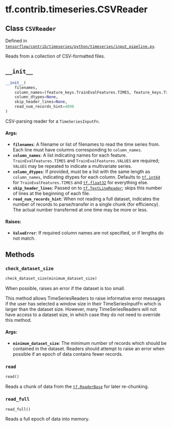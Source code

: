 <div itemscope itemtype="http://developers.google.com/ReferenceObject">
<meta itemprop="name" content="tf.contrib.timeseries.CSVReader" />
<meta itemprop="path" content="Stable" />
<meta itemprop="property" content="__init__"/>
<meta itemprop="property" content="check_dataset_size"/>
<meta itemprop="property" content="read"/>
<meta itemprop="property" content="read_full"/>
</div>

# tf.contrib.timeseries.CSVReader

## Class `CSVReader`





Defined in [`tensorflow/contrib/timeseries/python/timeseries/input_pipeline.py`](https://www.tensorflow.org/code/tensorflow/contrib/timeseries/python/timeseries/input_pipeline.py).

Reads from a collection of CSV-formatted files.

<h2 id="__init__"><code>__init__</code></h2>

``` python
__init__(
    filenames,
    column_names=(feature_keys.TrainEvalFeatures.TIMES, feature_keys.TrainEvalFeatures.VALUES),
    column_dtypes=None,
    skip_header_lines=None,
    read_num_records_hint=4096
)
```

CSV-parsing reader for a `TimeSeriesInputFn`.

#### Args:

* <b>`filenames`</b>: A filename or list of filenames to read the time series
      from. Each line must have columns corresponding to `column_names`.
* <b>`column_names`</b>: A list indicating names for each
      feature. `TrainEvalFeatures.TIMES` and `TrainEvalFeatures.VALUES` are
      required; `VALUES` may be repeated to indicate a multivariate series.
* <b>`column_dtypes`</b>: If provided, must be a list with the same length as
      `column_names`, indicating dtypes for each column. Defaults to
      <a href="../../../tf/int64.md"><code>tf.int64</code></a> for `TrainEvalFeatures.TIMES` and <a href="../../../tf/float32.md"><code>tf.float32</code></a> for
      everything else.
* <b>`skip_header_lines`</b>: Passed on to <a href="../../../tf/TextLineReader.md"><code>tf.TextLineReader</code></a>; skips this number of
      lines at the beginning of each file.
* <b>`read_num_records_hint`</b>: When not reading a full dataset, indicates the
      number of records to parse/transfer in a single chunk (for
      efficiency). The actual number transferred at one time may be more or
      less.

#### Raises:

* <b>`ValueError`</b>: If required column names are not specified, or if lengths do
    not match.



## Methods

<h3 id="check_dataset_size"><code>check_dataset_size</code></h3>

``` python
check_dataset_size(minimum_dataset_size)
```

When possible, raises an error if the dataset is too small.

This method allows TimeSeriesReaders to raise informative error messages if
the user has selected a window size in their TimeSeriesInputFn which is
larger than the dataset size. However, many TimeSeriesReaders will not have
access to a dataset size, in which case they do not need to override this
method.

#### Args:

* <b>`minimum_dataset_size`</b>: The minimum number of records which should be
    contained in the dataset. Readers should attempt to raise an error when
    possible if an epoch of data contains fewer records.

<h3 id="read"><code>read</code></h3>

``` python
read()
```

Reads a chunk of data from the <a href="../../../tf/ReaderBase.md"><code>tf.ReaderBase</code></a> for later re-chunking.

<h3 id="read_full"><code>read_full</code></h3>

``` python
read_full()
```

Reads a full epoch of data into memory.




